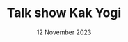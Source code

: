 ---
title: Talk show Kak Yogi
subtitle: 12 November 2023
alt: Talk show Kak Yogi
bgimg: "/uploads/guest-kak-yogi-2.jpg"
position: 1
---
